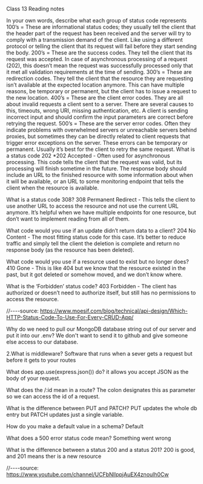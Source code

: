 Class 13 Reading notes



In your own words, describe what each group of status code represents
100’s = These are informational status codes; they usually tell the client that the header part of the request has been received and the server will try to comply with a transmission demand of the client. Like using a different protocol or telling the client that its request will fail before they start sending the body.
200’s = These are the success codes. They tell the client that its request was accepted. In case of asynchronous processing of a request (202), this doesn’t mean the request was successfully processed only that it met all validation requirements at the time of sending.
300’s = These are redirection codes. They tell the client that the resource they are requesting isn’t available at the expected location anymore. This can have multiple reasons, be temporary or permanent, but the client has to issue a request to the new location.
400’s = These are the client error codes. They are all about invalid requests a client sent to a server. There are several causes to this, timeouts, wrong URI, missing authentication, etc. A client is sending incorrect input and should confirm the input parameters are correct before retrying the request.
500’s = These are the server error codes. Often they indicate problems with overwhelmed servers or unreachable servers behind proxies, but sometimes they can be directly related to client requests that trigger error exceptions on the server. These errors can be temporary or permanent. Usually it’s best for the client to retry the same request.
What is a status code 202 *202 Accepted - Often used for asynchronous processing. This code tells the client that the request was valid, but its processing will finish sometime in the future. The response body should include an URL to the finished resource with some information about when it will be available, or an URL to some monitoring endpoint that tells the client when the resource is available.

What is a status code 308? 308 Permanent Redirect - This tells the client to use another URL to access the resource and not use the current URL anymore. It’s helpful when we have multiple endpoints for one resource, but don’t want to implement reading from all of them.

What code would you use if an update didn’t return data to a client? 204 No Content - The most fitting status code for this case. It’s better to reduce traffic and simply tell the client the deletion is complete and return no response body (as the resource has been deleted).

What code would you use if a resource used to exist but no longer does? 410 Gone - This is like 404 but we know that the resource existed in the past, but it got deleted or somehow moved, and we don’t know where.

What is the ‘Forbidden’ status code? 403 Forbidden - The client has authorized or doesn’t need to authorize itself, but still has no permissions to access the resource.

//----source: https://www.moesif.com/blog/technical/api-design/Which-HTTP-Status-Code-To-Use-For-Every-CRUD-App/

Why do we need to pull our MongoDB database string out of our server and put it into our .env? We don't want to send it to github and give someone else access to our database.

2.What is middleware? Software that runs when a sever gets a request but before it gets to your routes

What does app.use(express.json()) do? it allows you accept JSON as the body of your request.

What does the /:id mean in a route? The colon designates this as parameter so we can access the id of a request.

What is the difference between PUT and PATCH? PUT updates the whole db entry but PATCH updates just a single variable.

How do you make a default value in a schema? Default

What does a 500 error status code mean? Something went wrong

What is the difference between a status 200 and a status 201? 200 is good, and 201 means ther is a new resource

//----source: https://www.youtube.com/channel/UCFbNIlppjAuEX4znoulh0Cw
